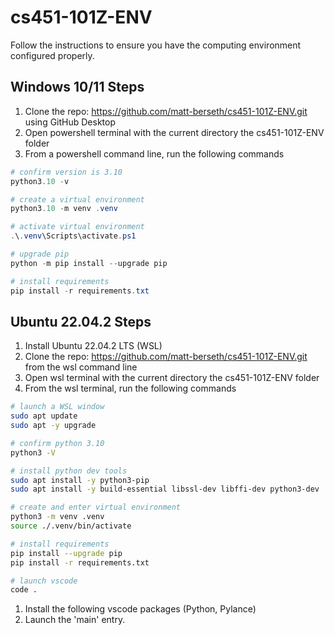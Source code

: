 # cs451-101Z-ENV
Follow the instructions to ensure you have the computing environment configured properly.

## Windows 10/11 Steps
1. Clone the repo: https://github.com/matt-berseth/cs451-101Z-ENV.git using GitHub Desktop
1. Open powershell terminal with the current directory the cs451-101Z-ENV folder
1. From a powershell command line, run the following commands
```powershell
# confirm version is 3.10
python3.10 -v

# create a virtual environment
python3.10 -m venv .venv

# activate virtual environment
.\.venv\Scripts\activate.ps1

# upgrade pip
python -m pip install --upgrade pip

# install requirements
pip install -r requirements.txt
```

## Ubuntu 22.04.2 Steps
1. Install Ubuntu 22.04.2 LTS (WSL)
2. Clone the repo: https://github.com/matt-berseth/cs451-101Z-ENV.git from the wsl command line
1. Open wsl terminal with the current directory the cs451-101Z-ENV folder
2. From the wsl terminal, run the following commands
```bash
# launch a WSL window
sudo apt update
sudo apt -y upgrade

# confirm python 3.10
python3 -V

# install python dev tools
sudo apt install -y python3-pip
sudo apt install -y build-essential libssl-dev libffi-dev python3-dev

# create and enter virtual environment
python3 -m venv .venv
source ./.venv/bin/activate

# install requirements
pip install --upgrade pip
pip install -r requirements.txt

# launch vscode
code .
```
1. Install the following vscode packages (Python, Pylance)
1. Launch the 'main' entry.
